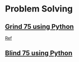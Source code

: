 # Problem Solving

## [Grind 75 using Python](/Grind-75-Questions/)
[Ref](https://www.techinterviewhandbook.org/grind75)

## [Blind 75 using Python](/Blind-75-Questions/)

